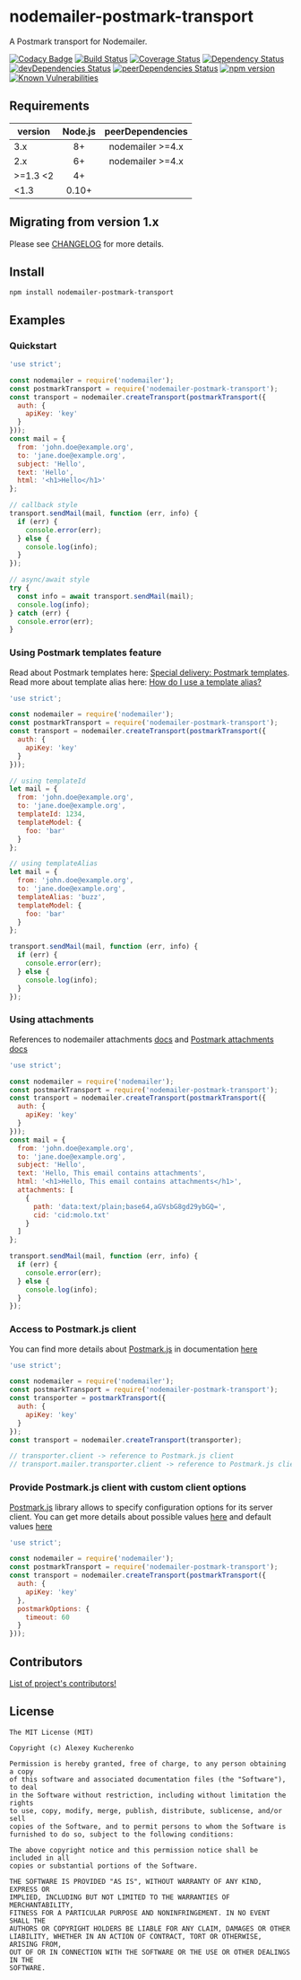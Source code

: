 # nodemailer-postmark-transport

A Postmark transport for Nodemailer.

[![Codacy Badge](https://api.codacy.com/project/badge/Grade/7a00ecf6167245ee8f62e78f8af4b350)](https://app.codacy.com/manual/killmenot/nodemailer-postmark-transport?utm_source=github.com&utm_medium=referral&utm_content=killmenot/nodemailer-postmark-transport&utm_campaign=Badge_Grade_Dashboard)
[![Build Status](https://travis-ci.org/killmenot/nodemailer-postmark-transport.svg?branch=master)](https://travis-ci.org/killmenot/nodemailer-postmark-transport) [![Coverage Status](https://coveralls.io/repos/github/killmenot/nodemailer-postmark-transport/badge.svg?branch=master)](https://coveralls.io/github/killmenot/nodemailer-postmark-transport?branch=master) [![Dependency Status](https://david-dm.org/killmenot/nodemailer-postmark-transport.svg)](https://david-dm.org/killmenot/nodemailer-postmark-transport) [![devDependencies Status](https://david-dm.org/killmenot/nodemailer-postmark-transport/dev-status.svg)](https://david-dm.org/killmenot/nodemailer-postmark-transport?type=dev) [![peerDependencies Status](https://david-dm.org/killmenot/nodemailer-postmark-transport/peer-status.svg)](https://david-dm.org/killmenot/nodemailer-postmark-transport?type=peer) [![npm version](https://img.shields.io/npm/v/nodemailer-postmark-transport.svg)](https://www.npmjs.com/package/nodemailer-postmark-transport) [![Known Vulnerabilities](https://snyk.io/test/npm/nodemailer-postmark-transport/badge.svg)](https://snyk.io/test/npm/nodemailer-postmark-transport)


## Requirements

| version  | Node.js  | peerDependencies   |
|----------|:--------:|:------------------:|
|    3.x   |    8+    |  nodemailer >=4.x  |
|    2.x   |    6+    |  nodemailer >=4.x  |
| >=1.3 <2 |    4+    |                    |
|  <1.3    |   0.10+  |                    |


## Migrating from version 1.x

Please see [CHANGELOG](/CHANGELOG.md#200-2018-12-05) for more details.


## Install

```
npm install nodemailer-postmark-transport
```

## Examples

### Quickstart

```javascript
'use strict';

const nodemailer = require('nodemailer');
const postmarkTransport = require('nodemailer-postmark-transport');
const transport = nodemailer.createTransport(postmarkTransport({
  auth: {
    apiKey: 'key'
  }
}));
const mail = {
  from: 'john.doe@example.org',
  to: 'jane.doe@example.org',
  subject: 'Hello',
  text: 'Hello',
  html: '<h1>Hello</h1>'
};

// callback style
transport.sendMail(mail, function (err, info) {
  if (err) {
    console.error(err);
  } else {
    console.log(info);
  }
});

// async/await style
try {
  const info = await transport.sendMail(mail);
  console.log(info);
} catch (err) {
  console.error(err);
}

```

### Using Postmark templates feature

Read about Postmark templates here: [Special delivery: Postmark templates](https://postmarkapp.com/blog/special-delivery-postmark-templates). Read more about template alias here: [How do I use a template alias?](https://postmarkapp.com/support/article/1117-how-do-i-use-a-template-alias)

```javascript
'use strict';

const nodemailer = require('nodemailer');
const postmarkTransport = require('nodemailer-postmark-transport');
const transport = nodemailer.createTransport(postmarkTransport({
  auth: {
    apiKey: 'key'
  }
}));

// using templateId
let mail = {
  from: 'john.doe@example.org',
  to: 'jane.doe@example.org',
  templateId: 1234,
  templateModel: {
    foo: 'bar'
  }
};

// using templateAlias
let mail = {
  from: 'john.doe@example.org',
  to: 'jane.doe@example.org',
  templateAlias: 'buzz',
  templateModel: {
    foo: 'bar'
  }
};

transport.sendMail(mail, function (err, info) {
  if (err) {
    console.error(err);
  } else {
    console.log(info);
  }
});
```

### Using attachments

References to nodemailer attachments [docs](https://community.nodemailer.com/using-attachments/) and [Postmark attachments docs](http://developer.postmarkapp.com/developer-send-api.html)

```javascript
'use strict';

const nodemailer = require('nodemailer');
const postmarkTransport = require('nodemailer-postmark-transport');
const transport = nodemailer.createTransport(postmarkTransport({
  auth: {
    apiKey: 'key'
  }
}));
const mail = {
  from: 'john.doe@example.org',
  to: 'jane.doe@example.org',
  subject: 'Hello',
  text: 'Hello, This email contains attachments',
  html: '<h1>Hello, This email contains attachments</h1>',
  attachments: [
    {
      path: 'data:text/plain;base64,aGVsbG8gd29ybGQ=',
      cid: 'cid:molo.txt'
    }
  ]
};

transport.sendMail(mail, function (err, info) {
  if (err) {
    console.error(err);
  } else {
    console.log(info);
  }
});
```

### Access to Postmark.js client

You can find more details about [Postmark.js](https://github.com/wildbit/postmark.js) in documentation [here](https://wildbit.github.io/postmark.js)

```javascript
'use strict';

const nodemailer = require('nodemailer');
const postmarkTransport = require('nodemailer-postmark-transport');
const transporter = postmarkTransport({
  auth: {
    apiKey: 'key'
  }
});
const transport = nodemailer.createTransport(transporter);

// transporter.client -> reference to Postmark.js client
// transport.mailer.transporter.client -> reference to Postmark.js client

```

### Provide Postmark.js client with custom client options

[Postmark.js](https://github.com/wildbit/postmark.js) library allows to specify configuration options for its server client. You can get more details about possible values [here](https://github.com/wildbit/postmark.js/blob/master/src/client/models/client/ClientOptions.ts#L2) and default values [here](https://github.com/wildbit/postmark.js/blob/master/src/client/BaseClient.ts#L21)

```javascript
'use strict';

const nodemailer = require('nodemailer');
const postmarkTransport = require('nodemailer-postmark-transport');
const transport = nodemailer.createTransport(postmarkTransport({
  auth: {
    apiKey: 'key'
  },
  postmarkOptions: {
    timeout: 60
  }
}));
```

## Contributors

[List of project's contributors!](CONTRIBUTORS.md)


## License

    The MIT License (MIT)

    Copyright (c) Alexey Kucherenko

    Permission is hereby granted, free of charge, to any person obtaining a copy
    of this software and associated documentation files (the "Software"), to deal
    in the Software without restriction, including without limitation the rights
    to use, copy, modify, merge, publish, distribute, sublicense, and/or sell
    copies of the Software, and to permit persons to whom the Software is
    furnished to do so, subject to the following conditions:

    The above copyright notice and this permission notice shall be included in all
    copies or substantial portions of the Software.

    THE SOFTWARE IS PROVIDED "AS IS", WITHOUT WARRANTY OF ANY KIND, EXPRESS OR
    IMPLIED, INCLUDING BUT NOT LIMITED TO THE WARRANTIES OF MERCHANTABILITY,
    FITNESS FOR A PARTICULAR PURPOSE AND NONINFRINGEMENT. IN NO EVENT SHALL THE
    AUTHORS OR COPYRIGHT HOLDERS BE LIABLE FOR ANY CLAIM, DAMAGES OR OTHER
    LIABILITY, WHETHER IN AN ACTION OF CONTRACT, TORT OR OTHERWISE, ARISING FROM,
    OUT OF OR IN CONNECTION WITH THE SOFTWARE OR THE USE OR OTHER DEALINGS IN THE
    SOFTWARE.

